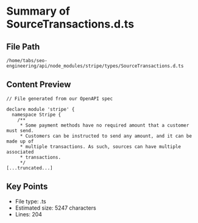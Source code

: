# Summary of SourceTransactions.d.ts
  
## File Path
`/home/tabs/seo-engineering/api/node_modules/stripe/types/SourceTransactions.d.ts`

## Content Preview
```
// File generated from our OpenAPI spec

declare module 'stripe' {
  namespace Stripe {
    /**
     * Some payment methods have no required amount that a customer must send.
     * Customers can be instructed to send any amount, and it can be made up of
     * multiple transactions. As such, sources can have multiple associated
     * transactions.
     */
[...truncated...]
```

## Key Points
- File type: .ts
- Estimated size: 5247 characters
- Lines: 204
